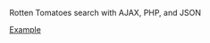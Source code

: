 Rotten Tomatoes search with AJAX, PHP, and JSON

[Example](http://scf.usc.edu/~sljackso/itp404/ajax/index.html)